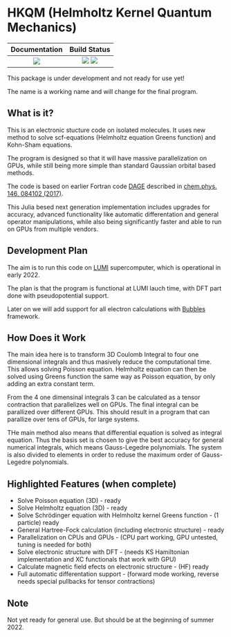 # HKQM (Helmholtz Kernel Quantum Mechanics)

| **Documentation**                                                               | **Build Status**                                                                                |
|:-------------------------------------------------------------------------------:|:-----------------------------------------------------------------------------------------------:|
| [![][docs-dev-img]][docs-dev-url] | [![][CI-img]][CI-url] [![][codecov-img]][codecov-url] |




This package is under development and not ready for use yet!

The name is a working name and will change for the final program.

## What is it?

This is an electronic stucture code on isolated molecules.
It uses new method to solve scf-equations (Helmholtz equation Greens function) and Kohn-Sham equations.

The program is designed so that it will have massive parallelization on GPUs,
while still being more simple than standard Gaussian orbital based methods.

The code is based on earlier Fortran code [DAGE](https://github.com/dagesundholm/DAGE) described in [chem.phys. 146, 084102 (2017)](http://dx.doi.org/10.1063/1.4976557).

This Julia besed next generation implementation includes upgrades for accuracy, advanced functionality like automatic differentation and general operator manipulations, while also being significantly faster and able to run on GPUs from multiple vendors.

## Development Plan

The aim is to run this code on [LUMI](https://www.lumi-supercomputer.eu/) supercomputer, which is operational in early 2022.

The plan is that the program is functional at LUMI lauch time, with DFT part done with pseudopotential support.

Later on we will add support for all electron calculations with [Bubbles](http://dx.doi.org/10.1021/acs.jctc.8b00456) framework.

## How Does it Work

The main idea here is to transform 3D Coulomb Integral to four one dimensional
integrals and thus masively reduce the computational time. This allows solving
Poisson equation. Helmholtz equation can then be solved using Greens function
the same way as Poisson equation, by only adding an extra constant term.

From the 4 one dimensinal integrals 3 can be calculated as a tensor contraction
that parallelizes well on GPUs. The final integral can be parallized over different GPUs. This should result in a program that can parallize over tens of GPUs, for large systems.

THe main method also means that differential equation is solved as integral equation.
Thus the basis set is chosen to give the best accuracy for general numerical 
integrals, which means Gauss-Legedre polynomials. The system is also divided to
elements in order to reduse the maximum order of Gauss-Legedre polynomials.



## Highlighted Features (when complete)
- Solve Poisson equation (3D) - ready
- Solve Helmholtz equation (3D) - ready
- Solve Schrödinger equation with Helmholtz kernel Greens function - (1 particle) ready
- General Hartree-Fock calculation (including electronic structure) - ready 
- Parallelization on CPUs and GPUs - (CPU part working, GPU untested, tuning is needed for both)
- Solve electronic structure with DFT - (needs KS Hamiltonian implementation and XC functionals that work with GPU)
- Calculate magnetic field efects on electronic structure - (HF) ready
- Full automatic differentation support - (forward mode working, reverse needs special pullbacks for tensor contractions)

## Note

Not yet ready for general use. But should be at the beginning of summer 2022.


[CI-img]: https://github.com/tjjarvinen/HKQM.jl/workflows/CI/badge.svg
[CI-url]: https://github.com/tjjarvinen/HKQM.jl/actions?query=workflow%3ACI

[codecov-img]: https://codecov.io/gh/tjjarvinen/HKQM.jl/branch/master/graph/badge.svg
[codecov-url]: https://codecov.io/gh/tjjarvinen/HKQM.jl


[docs-dev-img]: https://img.shields.io/badge/docs-dev-blue.svg
[docs-dev-url]: https://tjjarvinen.github.io/HKQM.jl/dev/